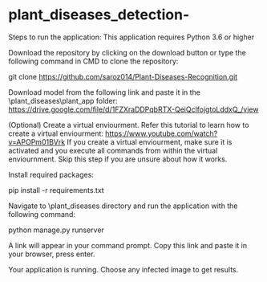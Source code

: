 # plant_diseases_detection-
Steps to run the application:
This application requires Python 3.6 or higher

Download the repository by clicking on the download button or type the following command in CMD to clone the repository:

git clone https://github.com/saroz014/Plant-Diseases-Recognition.git

Download model from the following link and paste it in the \plant_diseases\plant_app folder: https://drive.google.com/file/d/1FZXraDDPqbRTX-QeiQclfojgtoLddxQ_/view

(Optional) Create a virtual enviourment. Refer this tutorial to learn how to create a virtual enviourment: https://www.youtube.com/watch?v=APOPm01BVrk If you create a virtual enviourment, make sure it is activated and you execute all commands from within the virtual enviournment. Skip this step if you are unsure about how it works.

Install required packages:

pip install -r requirements.txt

Navigate to \plant_diseases directory and run the application with the following command:

python manage.py runserver

A link will appear in your command prompt. Copy this link and paste it in your browser, press enter. 

Your application is running. Choose any infected image to get results.
